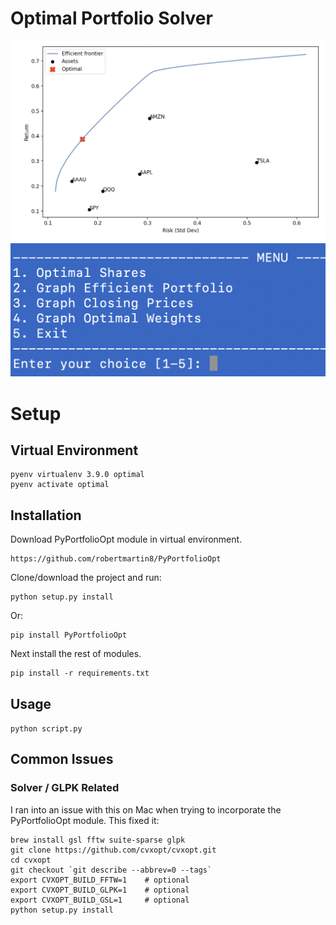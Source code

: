 # Optimal Portfolio Solver
![efficient portfolio graph](https://github.com/wae10/optimal-portfolio/blob/main/images/efficient_portfolio.png)
![terminal menu](https://github.com/wae10/optimal-portfolio/blob/main/images/terminal.png)


# Setup
## Virtual Environment
```
pyenv virtualenv 3.9.0 optimal
pyenv activate optimal
```

## Installation
Download PyPortfolioOpt module in virtual environment.
```
https://github.com/robertmartin8/PyPortfolioOpt
```
Clone/download the project and run:
```
python setup.py install
```
Or:
```
pip install PyPortfolioOpt
```
Next install the rest of modules.
```
pip install -r requirements.txt
```

## Usage
```python script.py```

## Common Issues 
### Solver / GLPK Related
I ran into an issue with this on Mac when trying to incorporate the PyPortfolioOpt module. This fixed it:
```
brew install gsl fftw suite-sparse glpk
git clone https://github.com/cvxopt/cvxopt.git
cd cvxopt
git checkout `git describe --abbrev=0 --tags`
export CVXOPT_BUILD_FFTW=1    # optional
export CVXOPT_BUILD_GLPK=1    # optional
export CVXOPT_BUILD_GSL=1     # optional
python setup.py install
```
